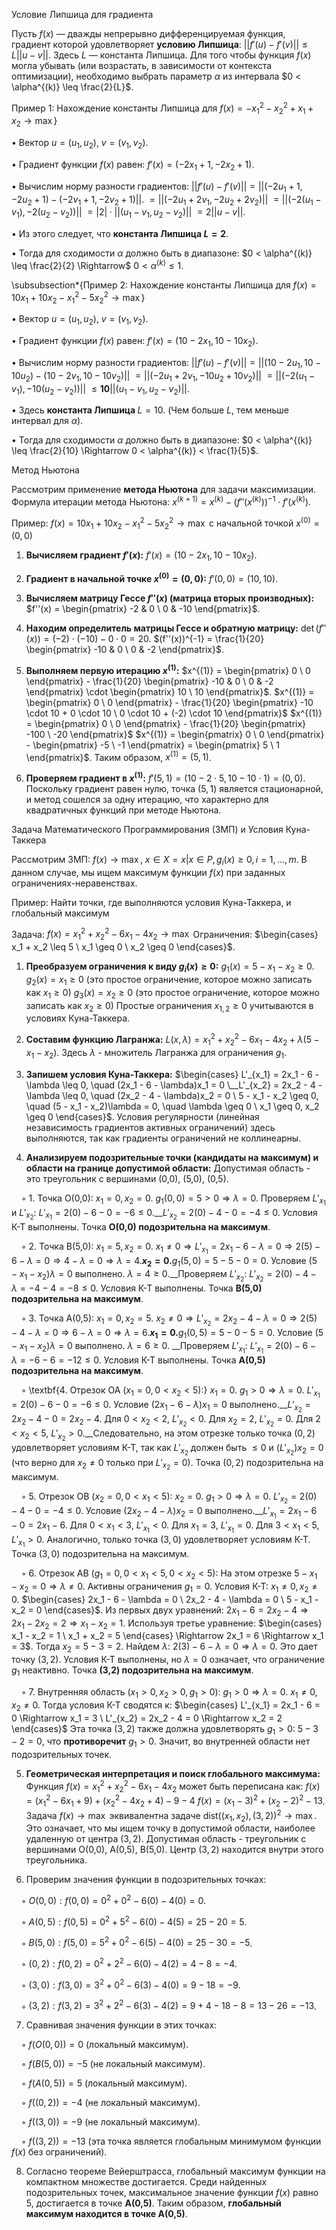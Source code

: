 Условие Липшица для градиента

Пусть $f(x)$ — дважды непрерывно дифференцируемая функция, градиент которой удовлетворяет **условию Липшица**: $||f'(u) - f'(v)|| \leq L ||u - v||$. Здесь $L$ — константа Липшица. Для того чтобы функция $f(x)$ могла убывать (или возрастать, в зависимости от контекста оптимизации), необходимо выбрать параметр $\alpha$ из интервала $0 < \alpha^{(k)} \leq \frac{2}{L}$.

Пример 1: Нахождение константы Липшица для $f(x) = -x_1^2 - x_2^2 + x_1 + x_2 \to \max$}

• Вектор $u = (u_1, u_2)$, $v = (v_1, v_2)$.

• Градиент функции $f(x)$ равен: $f'(x) = (-2x_1 + 1, -2x_2 + 1)$.

• Вычислим норму разности градиентов: $||f'(u) - f'(v)|| = ||(-2u_1 + 1, -2u_2 + 1) - (-2v_1 + 1, -2v_2 + 1)||$. $= ||(-2u_1 + 2v_1, -2u_2 + 2v_2)||$ $= ||(-2(u_1 - v_1), -2(u_2 - v_2))||$ $= |2| \cdot ||(u_1 - v_1, u_2 - v_2)||$ $= 2 ||u - v||$.

• Из этого следует, что **константа Липшица $L = 2$**.

• Тогда для сходимости $\alpha$ должно быть в диапазоне: $0 < \alpha^{(k)} \leq \frac{2}{2} \Rightarrow$  $0 < \alpha^{(k)} \leq 1$.

\subsubsection*{Пример 2: Нахождение константы Липшица для $f(x) = 10x_1 + 10x_2 - x_1^2 - 5x_2^2 \to \max$}

• Вектор $u = (u_1, u_2)$, $v = (v_1, v_2)$.

• Градиент функции $f(x)$ равен: $f'(x) = (10 - 2x_1, 10 - 10x_2)$.

• Вычислим норму разности градиентов: $||f'(u) - f'(v)|| = ||(10 - 2u_1, 10 - 10u_2) - (10 - 2v_1, 10 - 10v_2)||$ $= ||(-2u_1 + 2v_1, -10u_2 + 10v_2)||$ $= ||(-2(u_1 - v_1), -10(u_2 - v_2))||$ $\leq \textbf{10}||(u_1 - v_1, u_2 - v_2)||$.

• Здесь $\textbf{константа Липшица $L = 10$}$. (Чем больше $L$, тем меньше интервал для $\alpha$).

• Тогда для сходимости $\alpha$ должно быть в диапазоне: $0 < \alpha^{(k)} \leq \frac{2}{10} \Rightarrow 0 < \alpha^{(k)} < \frac{1}{5}$.

Метод Ньютона

Рассмотрим применение **метода Ньютона** для задачи максимизации. Формула итерации метода Ньютона: $x^{(k+1)} = x^{(k)} - (f''(x^{(k)}))^{-1} \cdot f'(x^{(k)})$.

Пример: $f(x) = 10x_1 + 10x_2 - x_1^2 - 5x_2^2 \to \max$ с начальной точкой $x^{(0)} = (0,0)$

1. **Вычисляем градиент $f'(x)$:** $f'(x) = (10 - 2x_1, 10 - 10x_2)$.

2. **Градиент в начальной точке $x^{(0)}=(0,0)$:** $f'(0,0) = (10, 10)$.

3. **Вычисляем матрицу Гессе $f''(x)$ (матрица вторых производных):** $f''(x) = \begin{pmatrix} -2 & 0 \ 0 & -10 \end{pmatrix}$.

4. **Находим определитель матрицы Гессе и обратную матрицу:** $\det(f''(x)) = (-2) \cdot (-10) - 0 \cdot 0 = 20$. $(f''(x))^{-1} = \frac{1}{20} \begin{pmatrix} -10 & 0 \ 0 & -2 \end{pmatrix}$.

5. **Выполняем первую итерацию $x^{(1)}$:** $x^{(1)} = \begin{pmatrix} 0 \ 0 \end{pmatrix} - \frac{1}{20} \begin{pmatrix} -10 & 0 \ 0 & -2 \end{pmatrix} \cdot \begin{pmatrix} 10 \ 10 \end{pmatrix}$. $x^{(1)} = \begin{pmatrix} 0 \ 0 \end{pmatrix} - \frac{1}{20} \begin{pmatrix} -10 \cdot 10 + 0 \cdot 10 \ 0 \cdot 10 + (-2) \cdot 10 \end{pmatrix}$ $x^{(1)} = \begin{pmatrix} 0 \ 0 \end{pmatrix} - \frac{1}{20} \begin{pmatrix} -100 \ -20 \end{pmatrix}$ $x^{(1)} = \begin{pmatrix} 0 \ 0 \end{pmatrix} - \begin{pmatrix} -5 \ -1 \end{pmatrix} = \begin{pmatrix} 5 \ 1 \end{pmatrix}$. Таким образом, $x^{(1)} = (5,1)$.

6. **Проверяем градиент в $x^{(1)}$:** $f'(5,1) = (10 - 2 \cdot 5, 10 - 10 \cdot 1) = (0,0)$. Поскольку градиент равен нулю, точка $(5,1)$ является стационарной, и метод сошелся за одну итерацию, что характерно для квадратичных функций при методе Ньютона.

Задача Математического Программирования (ЗМП) и Условия Куна-Таккера

Рассмотрим ЗМП: $f(x) \to \max$, $x \in X = {x | x \in P, g_i(x) \geq 0, i = 1, ..., m}$. В данном случае, мы ищем максимум функции $f(x)$ при заданных ограничениях-неравенствах.

Пример: Найти точки, где выполняются условия Куна-Таккера, и глобальный максимум

Задача: $f(x) = x_1^2 + x_2^2 - 6x_1 - 4x_2 \to \max$ Ограничения: $\begin{cases} x_1 + x_2 \leq 5 \ x_1 \geq 0 \ x_2 \geq 0 \end{cases}$.

1. **Преобразуем ограничения к виду $g_i(x) \geq 0$:** $g_1(x) = 5 - x_1 - x_2 \geq 0$. $g_2(x) = x_1 \geq 0$ (это простое ограничение, которое можно записать как $x_1 \geq 0$) $g_3(x) = x_2 \geq 0$ (это простое ограничение, которое можно записать как $x_2 \geq 0$) Простые ограничения $x_{1,2} \geq 0$ учитываются в условиях Куна-Таккера.

2. **Составим функцию Лагранжа:** $L(x, \lambda) = x_1^2 + x_2^2 - 6x_1 - 4x_2 + \lambda(5 - x_1 - x_2)$. Здесь $\lambda$ - множитель Лагранжа для ограничения $g_1$.

3. **Запишем условия Куна-Таккера:** $\begin{cases} L'_{x_1} = 2x_1 - 6 - \lambda \leq 0, \quad (2x_1 - 6 - \lambda)x_1 = 0 \__L'_{x_2} = 2x_2 - 4 - \lambda \leq 0, \quad (2x_2 - 4 - \lambda)x_2 = 0 \ 5 - x_1 - x_2 \geq 0, \quad (5 - x_1 - x_2)\lambda = 0, \quad \lambda \geq 0 \ x_1 \geq 0, x_2 \geq 0 \end{cases}$. Условия регулярности (линейная независимость градиентов активных ограничений) здесь выполняются, так как градиенты ограничений не коллинеарны.

4. **Анализируем подозрительные точки (кандидаты на максимум) и области на границе допустимой области:** Допустимая область - это треугольник с вершинами (0,0), (5,0), (0,5).

    ◦ 1. Точка O(0,0): $x_1=0, x_2=0$. $g_1(0,0) = 5 > 0 \Rightarrow \lambda = 0$. Проверяем $L'_{x_1}$ и $L'_{x_2}$: $L'_{x_1} = 2(0) - 6 - 0 = -6 \leq 0$.__$L'_{x_2} = 2(0) - 4 - 0 = -4 \leq 0$. Условия К-Т выполнены. Точка **O(0,0) подозрительна на максимум**.

    ◦ 2. Точка B(5,0): $x_1=5, x_2=0$. $x_1 \neq 0 \Rightarrow L'_{x_1} = 2x_1 - 6 - \lambda = 0 \Rightarrow 2(5) - 6 - \lambda = 0 \Rightarrow 4 - \lambda = 0 \Rightarrow \lambda = 4$.__$x_2 = 0$.__$g_1(5,0) = 5 - 5 - 0 = 0$. Условие $(5 - x_1 - x_2)\lambda = 0$ выполнено. $\lambda = 4 \geq 0$.__Проверяем $L'_{x_2}$: $L'_{x_2} = 2(0) - 4 - \lambda = -4 - 4 = -8 \leq 0$. Условия К-Т выполнены. Точка **B(5,0) подозрительна на максимум**.

    ◦ 3. Точка A(0,5): $x_1=0, x_2=5$. $x_2 \neq 0 \Rightarrow L'_{x_2} = 2x_2 - 4 - \lambda = 0 \Rightarrow 2(5) - 4 - \lambda = 0 \Rightarrow 6 - \lambda = 0 \Rightarrow \lambda = 6$.__$x_1 = 0$.__$g_1(0,5) = 5 - 0 - 5 = 0$. Условие $(5 - x_1 - x_2)\lambda = 0$ выполнено. $\lambda = 6 \geq 0$. __Проверяем $L'_{x_1}$: $L'_{x_1} = 2(0) - 6 - \lambda = -6 - 6 = -12 \leq 0$. Условия К-Т выполнены. Точка **A(0,5) подозрительна на максимум**.

    ◦ \textbf{4. Отрезок OA ($x_1=0, 0 < x_2 < 5$):} $x_1 = 0$. $g_1 > 0 \Rightarrow \lambda = 0$. $L'_{x_1} = 2(0) - 6 - 0 = -6 \leq 0$. Условие $(2x_1 - 6 - \lambda)x_1 = 0$ выполнено.__$L'_{x_2} = 2x_2 - 4 - 0 = 2x_2 - 4$. Для $0 < x_2 < 2$, $L'_{x_2} < 0$. Для $x_2=2$, $L'_{x_2} = 0$. Для $2 < x_2 < 5$, $L'_{x_2} > 0$.__Следовательно, на этом отрезке только точка $(0,2)$ удовлетворяет условиям К-Т, так как $L'_{x_2}$ должен быть $\leq 0$ и $(L'_{x_2})x_2=0$ (что верно для $x_2 \neq 0$ только при $L'_{x_2}=0$). Точка $(0,2)$ подозрительна на максимум.

    ◦ 5. Отрезок OB ($x_2=0, 0 < x_1 < 5$): $x_2 = 0$. $g_1 > 0 \Rightarrow \lambda = 0$. $L'_{x_2} = 2(0) - 4 - 0 = -4 \leq 0$. Условие $(2x_2 - 4 - \lambda)x_2 = 0$ выполнено.__$L'_{x_1} = 2x_1 - 6 - 0 = 2x_1 - 6$. Для $0 < x_1 < 3$, $L'_{x_1} < 0$. Для $x_1=3$, $L'_{x_1} = 0$. Для $3 < x_1 < 5$, $L'_{x_1} > 0$. Аналогично, только точка $(3,0)$ удовлетворяет условиям К-Т. Точка $(3,0)$ подозрительна на максимум.

    ◦ 6. Отрезок AB ($g_1=0, 0 < x_1 < 5, 0 < x_2 < 5$): На этом отрезке $5 - x_1 - x_2 = 0 \Rightarrow \lambda \neq 0$. Активны ограничения $g_1=0$. Условия К-Т: $x_1 \neq 0, x_2 \neq 0$. $\begin{cases} 2x_1 - 6 - \lambda = 0 \ 2x_2 - 4 - \lambda = 0 \ 5 - x_1 - x_2 = 0 \end{cases}$. Из первых двух уравнений: $2x_1 - 6 = 2x_2 - 4 \Rightarrow 2x_1 - 2x_2 = 2 \Rightarrow x_1 - x_2 = 1$. Используя третье уравнение: $\begin{cases} x_1 - x_2 = 1 \ x_1 + x_2 = 5 \end{cases} \Rightarrow 2x_1 = 6 \Rightarrow x_1 = 3$. Тогда $x_2 = 5 - 3 = 2$. Найдем $\lambda$: $2(3) - 6 - \lambda = 0 \Rightarrow \lambda = 0$. Это дает точку $(3,2)$. Условия К-Т выполнены, но $\lambda = 0$ означает, что ограничение $g_1$ неактивно. Точка **(3,2) подозрительна на максимум**.

    ◦ 7. Внутренняя область ($x_1>0, x_2>0, g_1 > 0$): $g_1 > 0 \Rightarrow \lambda = 0$. $x_1 \neq 0, x_2 \neq 0$. Тогда условия К-Т сводятся к: $\begin{cases} L'_{x_1} = 2x_1 - 6 = 0 \Rightarrow x_1 = 3 \ L'_{x_2} = 2x_2 - 4 = 0 \Rightarrow x_2 = 2 \end{cases}$ Эта точка $(3,2)$ также должна удовлетворять $g_1 > 0$: $5 - 3 - 2 = 0$, что **противоречит** $g_1 > 0$. Значит, во внутренней области нет подозрительных точек.

5. **Геометрическая интерпретация и поиск глобального максимума:** Функция $f(x) = x_1^2 + x_2^2 - 6x_1 - 4x_2$ может быть переписана как: $f(x) = (x_1^2 - 6x_1 + 9) + (x_2^2 - 4x_2 + 4) - 9 - 4$ $f(x) = (x_1 - 3)^2 + (x_2 - 2)^2 - 13$. Задача $f(x) \to \max$ эквивалентна задаче $\text{dist}((x_1,x_2), (3,2))^2 \to \max$. Это означает, что мы ищем точку в допустимой области, наиболее удаленную от центра $(3,2)$. Допустимая область - треугольник с вершинами O(0,0), A(0,5), B(5,0). Центр $(3,2)$ находится внутри этого треугольника.

6. Проверим значения функции в подозрительных точках:

    ◦ $O(0,0): f(0,0) = 0^2 + 0^2 - 6(0) - 4(0) = 0$.

    ◦ $A(0,5): f(0,5) = 0^2 + 5^2 - 6(0) - 4(5) = 25 - 20 = 5$.

    ◦ $B(5,0): f(5,0) = 5^2 + 0^2 - 6(5) - 4(0) = 25 - 30 = -5$.

    ◦ $(0,2): f(0,2) = 0^2 + 2^2 - 6(0) - 4(2) = 4 - 8 = -4$.

    ◦ $(3,0): f(3,0) = 3^2 + 0^2 - 6(3) - 4(0) = 9 - 18 = -9$.

    ◦ $(3,2): f(3,2) = 3^2 + 2^2 - 6(3) - 4(2) = 9 + 4 - 18 - 8 = 13 - 26 = -13$.

7. Сравнивая значения функции в этих точках:

    ◦ $f(O(0,0)) = 0$ (локальный максимум).

    ◦ $f(B(5,0)) = -5$ (не локальный максимум).

    ◦ $f(A(0,5)) = 5$ (локальный максимум).

    ◦ $f((0,2)) = -4$ (не локальный максимум).

    ◦ $f((3,0)) = -9$ (не локальный максимум).

    ◦ $f((3,2)) = -13$ (эта точка является глобальным минимумом функции $f(x)$ без ограничений).

8. Согласно теореме Вейерштрасса, глобальный максимум функции на компактном множестве достигается. Среди найденных подозрительных точек, максимальное значение функции $f(x)$ равно 5, достигается в точке $\textbf{A(0,5)}$. Таким образом, $\textbf{глобальный максимум находится в точке A(0,5)}$.